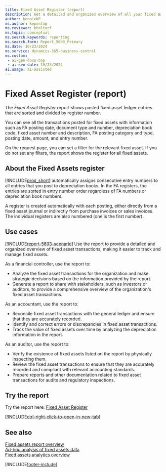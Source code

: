 ```yaml
---
title: Fixed Asset Register (report)
description: Get a detailed and organized overview of all your fixed asset transactions.
author: kennieNP
ms.author: kepontop
ms.reviewer: bholtorf
ms.topic: conceptual
ms.search.keywords: reporting
ms.search.form: Report_5603_Primary
ms.date: 10/23/2024
ms.service: dynamics-365-business-central
ms.custom:
 - ai-gen-docs-bap
 - ai-seo-date: 10/23/2024
ai.usage: ai-assisted
---
```


# Fixed Asset Register (report)

The *Fixed Asset Register* report shows posted fixed asset ledger entries that are sorted and divided by register number. 

You can see all the transactions posted for fixed assets with information such as FA posting date, document type and number, depreciation book code, fixed asset number and description, FA posting category and type, posting date, amount, and entry number. 

On the request page, you can set a filter for the relevant fixed asset. If you do not set any filters, the report shows the register for all fixed assets.

## About the Fixed Assets register
[!INCLUDE[prod_short](../includes/prod_short.md)] automatically assigns consecutive entry numbers to all entries that you post to depreciation books. In the FA registers, the entries are sorted in entry number order regardless of FA numbers or depreciation book numbers.

A register is created automatically with each posting, either directly from a fixed asset journal or indirectly from purchase invoices or sales invoices. The individual registers are also numbered (one is the first number).

## Use cases

<!-- 

Prompt

Below is a report in an ERP system. Provide 3-4 use cases for different personas working with fixed asset management or finance for fixed assets.

Format like this:    
  
As a <persona>, use the report to    
* use case 1  
* use case 2    

Do not capitalize the persona names. 

Do not start lines with "Use the data to"

## Report name
Fixed Asset Register

## Report description
The Fixed Asset Register report is a comprehensive and structured document that serves as the central repository of all fixed asset transactions done by an organization.

### What the report does
The *Fixed Asset Register* report shows posted fixed asset ledger entries that are sorted and divided by register number. 
You can see all the transactions posted for fixed assets with information such as FA posting date, document type and number, depreciation book code, fixed asset number and description, FA posting category and type, posting date, amount, and entry number. On the request page, you can set a filter for the relevant fixed asset. If you do not set any filters, the report shows the register for all fixed assets.

### Use cases
It is used to provide a detailed and organized overview of fixed asset transactions, making it easier to track and manage fixed assets.
Use the report to provide a detailed and organized overview of fixed asset transactions, making it easier to track and manage fixed assets.

## About the Fixed Assets register
Business Central automatically assigns consecutive entry numbers to all entries that you post to depreciation books. In the FA registers, the entries are sorted in entry number order regardless of FA numbers or depreciation book numbers.
A register is created automatically with each posting, either directly from a fixed asset journal or indirectly from purchase invoices or sales invoices. The individual registers are also numbered (one is the first number).


Please include your data sources and URLs

-->

[!INCLUDE[report-5603-scenario](../includes/report-5603-scenario-include.md)] Use the report to provide a detailed and organized overview of fixed asset transactions, making it easier to track and manage fixed assets.

As a financial controller, use the report to:
* Analyze the fixed asset transactions for the organization and make strategic decisions based on the information provided by the report.
* Generate a report to share with stakeholders, such as investors or auditors, to provide a comprehensive overview of the organization's fixed asset transactions.

As an accountant, use the report to:
* Reconcile fixed asset transactions with the general ledger and ensure that they are accurately recorded.
* Identify and correct errors or discrepancies in fixed asset transactions.
* Track the value of fixed assets over time by analyzing the depreciation information in the report.

As an auditor, use the report to:
* Verify the existence of fixed assets listed on the report by physically inspecting them.
* Review the fixed asset transactions to ensure that they are accurately recorded and compliant with relevant accounting standards.
* Prepare reports and other documentation related to fixed asset transactions for audits and regulatory inspections.


## Try the report

Try the report here: [Fixed Asset Register](https://businesscentral.dynamics.com?report=5603)

[!INCLUDE[ctrl-right-click-to-open-in-new-tab](../includes/ctrl-right-click-to-open-in-new-tab.md)]


## See also

[Fixed assets report overview](../fa-reports.md)    
[Ad-hoc analysis of fixed assets data](../ad-hoc-analysis-fa.md)  
[Fixed assets analytics overview](../fa-analytics-overview.md)  

[!INCLUDE[footer-include](../includes/footer-banner.md)]